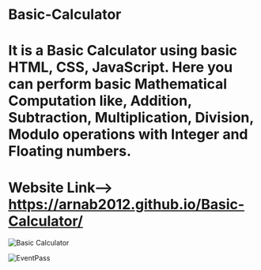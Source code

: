 # Basic-Calculator
# It is a Basic Calculator using basic HTML, CSS, JavaScript. Here you can perform basic Mathematical Computation like, Addition, Subtraction, Multiplication, Division, Modulo operations with Integer and Floating numbers.
# Website Link--> https://arnab2012.github.io/Basic-Calculator/
![Basic Calculator](https://encrypted-tbn0.gstatic.com/images?q=tbn:ANd9GcS5XrVIjz3L0_EspIk0V8VkdZi7wPXx0wvL0A&usqp=CAU)

![EventPass](https://user-images.githubusercontent.com/98828838/210571645-8972089d-ddda-4450-93a6-062f43186627.png)
